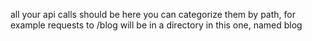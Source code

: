all your api calls should be here
you can categorize them by path, for example requests to /blog will be in a directory in this one, named blog